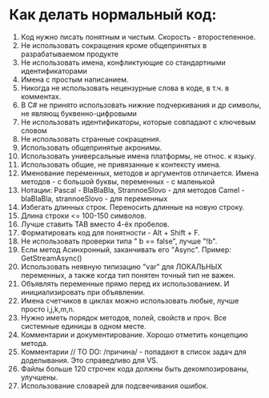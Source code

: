 # Как делать нормальный код:

1. Код нужно писать понятным и чистым. Скорость - второстепенное. 
2. Не использовать сокращения кроме общепринятых в разрабатываемом продукте
3. Не использовать имена, конфликтующие со стандартными идентификаторами
4. Имена с простым написанием.
5. Никогда не использовать нецензурные слова в коде, в т.ч. в комментах.
6. В С# не принято использовать нижние подчеркивания и др символы, не являющ буквенно-цифровыми
7. Не использовать идентификаторы, которые совпадают с ключевым словом
8. Не использовать странные сокращения. 
9. Использовать общепринятые акронимы.
10. Использовать универсальные имена платформы, не относ. к языку.
11. Использовать общие, не привязанные к контексту имена.
12. Именование переменных, методов и аргументов отличается.
    Имена методов - с большой буквы, переменных - с маленькой
13. Нотации:
    Pascal - BlaBlaBla, StrannoeSlovo - для методов
    Camel - blaBlaBla, strannoeSlovo - для переменных
14. Избегать длинных строк. Переносить длинные на новую строку.
15. Длина строки <= 100-150 символов.
16. Лучше ставить TAB вместо 4-ёх пробелов.
17. Форматировать код для понятности - Alt + Shift + F.
18. Не использовать проверки типа " b == false", лучше "!b".
19. Если метод Асинхронный, заканчивать его "Async". Пример: GetStreamAsync()
20. Использовать неявную типизацию "var" для ЛОКАЛЬНЫХ переменных, а также когда
    тип понятен
    точный тип не важен.
21. Объявлять переменные прямо перед их использованием. И инициализировать при объявлении.
22. Имена счетчиков в циклах можно использовать любые, лучше просто i,j,k,m,n.
23. Нужно иметь порядок методов, полей, свойств и проч. Все системные единицы в одном месте.
24. Комментарии и документирование. Хорошо отметить концепцию метода.
25. Комментарии // TO DO: /причина/ - попадают в список задач для доделывания. Это справедливо для VS.
26. Файлы больше 120 строчек кода должны быть декомпозированы, улучшены.
27. Использование словарей для подсвечивания ошибок.
